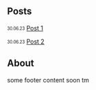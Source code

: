 ## Posts

<sub><sup>30.06.23</sup></sub>
[Post 1](new_entry.md)

<sub><sup>30.06.23</sup></sub>
[Post 2](./blog/new_entry.md)



## About

some footer content soon tm 